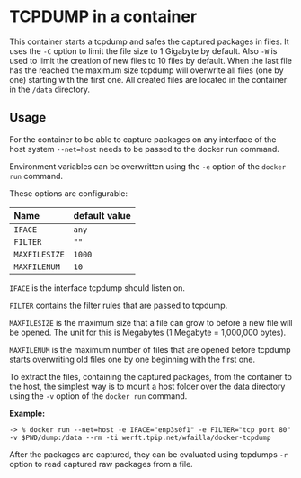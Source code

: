 # TCPDUMP in a container

This container starts a tcpdump and safes the captured packages in files. It
uses the `-C` option to limit the file size to 1 Gigabyte by default.  Also `-W`
is used to limit the creation of new files to 10 files by default. When the last
file has the reached the maximum size tcpdump will overwrite all files (one by
one) starting with the first one. All created files are located in the container
in the `/data` directory.

## Usage

For the container to be able to capture packages on any interface of the host
system `--net=host` needs to be passed to the docker run command.

Environment variables can be overwritten using the `-e` option of the `docker
run` command.

These options are configurable:

| Name          | default value |
|:--------------|:--------------|
| `IFACE`       |         `any` |
| `FILTER`      |          `""` |
| `MAXFILESIZE` |        `1000` |
| `MAXFILENUM`  |          `10` |

`IFACE` is the interface tcpdump should listen on.

`FILTER` contains the filter rules that are passed to tcpdump.

`MAXFILESIZE` is the maximum size that a file can grow to before a new file will
be opened. The unit for this is Megabytes (1 Megabyte = 1,000,000 bytes).

`MAXFILENUM` is the maximum number of files that are opened before tcpdump
starts overwriting old files one by one beginning with the first one.

To extract the files, containing the captured packages, from the container to
the host, the simplest way is to mount a host folder over the data directory
using the `-v` option of the `docker run` command.

**Example:**

```
-> % docker run --net=host -e IFACE="enp3s0f1" -e FILTER="tcp port 80" -v $PWD/dump:/data --rm -ti werft.tpip.net/wfailla/docker-tcpdump
```

After the packages are captured, they can be evaluated using tcpdumps `-r`
option to read captured raw packages from a file.
